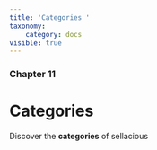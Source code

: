 ```yaml
---
title: 'Categories '
taxonomy:
    category: docs
visible: true
---
```


### Chapter 11

# Categories

Discover the **categories** of sellacious 
